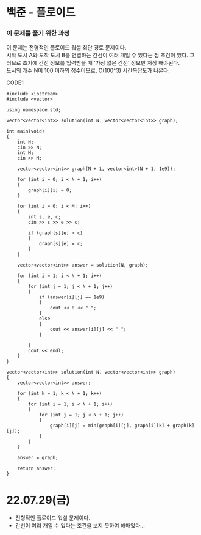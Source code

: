 #  백준 - 플로이드

### 이 문제를 풀기 위한 과정
이 문제는 전형적인 플로이드 워셜 최단 경로 문제이다.  
시작 도시 A와 도착 도시 B를 연결하는 간선이 여러 개일 수 있다는 점 조건이 있다. 그러므로 초기에 간선 정보를 입력받을 때 '가장 짧은 간선' 정보만 저장 해야된다.   
도시의 개수 N이 100 이하의 정수이므로, O(100^3) 시간복잡도가 나온다.  

CODE1

    #include <iostream>
    #include <vector>

    using namespace std;

    vector<vector<int>> solution(int N, vector<vector<int>> graph);

    int main(void)
    {
        int N;
        cin >> N;
        int M;
        cin >> M;

        vector<vector<int>> graph(N + 1, vector<int>(N + 1, 1e9));

        for (int i = 0; i < N + 1; i++)
        {
            graph[i][i] = 0;
        }

        for (int i = 0; i < M; i++)
        {
            int s, e, c;
            cin >> s >> e >> c;

            if (graph[s][e] > c)
            {
                graph[s][e] = c;
            }
        }

        vector<vector<int>> answer = solution(N, graph);

        for (int i = 1; i < N + 1; i++)
        {
            for (int j = 1; j < N + 1; j++)
            {
                if (answer[i][j] == 1e9)
                {
                    cout << 0 << " ";
                }
                else
                {
                    cout << answer[i][j] << " ";
                }
                
            }
            cout << endl;
        }
    }

    vector<vector<int>> solution(int N, vector<vector<int>> graph)
    {
        vector<vector<int>> answer;

        for (int k = 1; k < N + 1; k++)
        {
            for (int i = 1; i < N + 1; i++)
            {
                for (int j = 1; j < N + 1; j++)
                {
                    graph[i][j] = min(graph[i][j], graph[i][k] + graph[k][j]);
                }
            }
        }

        answer = graph;

        return answer;
    }


# 22.07.29(금)
* 전형적인 플로이드 워셜 문제이다.
* 간선이 여러 개일 수 있다는 조건을 보지 못하여 해매었다...